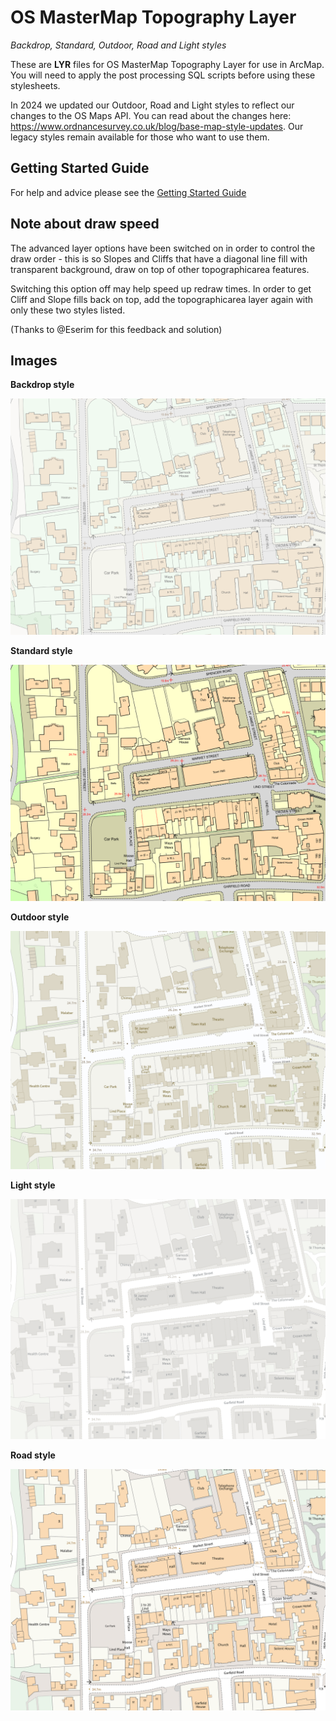 # OS MasterMap Topography Layer
*Backdrop, Standard, Outdoor, Road and Light styles*

These are **LYR** files for OS MasterMap Topography Layer for use in ArcMap. You will need to apply the post processing SQL scripts before using these stylesheets.

In 2024 we updated our Outdoor, Road and Light styles to reflect our changes to the OS Maps API. You can read about the changes here: https://www.ordnancesurvey.co.uk/blog/base-map-style-updates. Our legacy styles remain available for those who want to use them.

## Getting Started Guide

For help and advice please see the [Getting Started Guide](https://github.com/OrdnanceSurvey/OSMM-Topography-Layer-stylesheets/blob/master/Getting%20Started%20Guide%20-%20Styling%20OSMM%20Topography%20Layer.pdf)

## Note about draw speed
The advanced layer options have been switched on in order to control the draw order - this is so Slopes and Cliffs that have a diagonal line fill with transparent background, draw on top of other topographicarea features.

Switching this option off may help speed up redraw times. In order to get Cliff and Slope fills back on top, add the topographicarea layer again with only these two styles listed.

(Thanks to @Eserim for this feedback and solution)

## Images

**Backdrop style**

![Backdrop style](https://github.com/OrdnanceSurvey/OSMM-Topography-Layer-stylesheets/blob/master/Schema%20version%209/Stylesheets/GML%20stylesheets/QGIS%20stylesheets%20(QML)/images/Backdrop-1.png)


**Standard style**

![Standard style](https://github.com/OrdnanceSurvey/OSMM-Topography-Layer-stylesheets/blob/master/Schema%20version%209/Stylesheets/GML%20stylesheets/QGIS%20stylesheets%20(QML)/images/Standard-1.png)


**Outdoor style**

![Outdoor style](https://github.com/OrdnanceSurvey/OSMM-Topography-Layer-stylesheets/blob/470a201c1943684c88f8089f5f98972e2d2936cb/Schema%20version%209/Stylesheets/GML%20stylesheets/ESRI%20stylesheets%20(LYR)/images/Outdoor-2.png)


**Light style**

![Light style](https://github.com/OrdnanceSurvey/OSMM-Topography-Layer-stylesheets/blob/470a201c1943684c88f8089f5f98972e2d2936cb/Schema%20version%209/Stylesheets/GML%20stylesheets/ESRI%20stylesheets%20(LYR)/images/Light-2.png)


**Road style**

![Road style](https://github.com/OrdnanceSurvey/OSMM-Topography-Layer-stylesheets/blob/470a201c1943684c88f8089f5f98972e2d2936cb/Schema%20version%209/Stylesheets/GML%20stylesheets/ESRI%20stylesheets%20(LYR)/images/Road-1.png)
